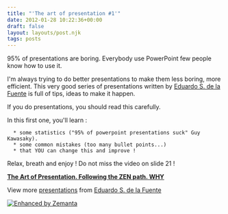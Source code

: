 ```yaml
---
title: "'The art of presentation #1'"
date: 2012-01-28 10:22:36+00:00
draft: false
layout: layouts/post.njk
tags: posts
---
```


95% of presentations are boring.
Everybody use PowerPoint few people know how to use it.

I'm always trying to do better presentations to make them less boring, more efficient.
This very good series of presentations written by [Eduardo S. de la Fuente](http://www.slideshare.net/eduardo.delafuente) is full of tips, ideas to make it happen.

If you do presentations, you should read this carefully.

In this first one, you'll learn :






	  * some statistics ("95% of powerpoint presentations suck" Guy Kawasaky).
	  * some common mistakes (too many bullet points...)
	  * that YOU can change this and improve !

Relax, breath and enjoy !
Do not miss the video on slide 21 !

**[The Art of Presentation. Following the ZEN path. WHY](http://www.slideshare.net/eduardo.delafuente/the-art-of-presentation-following-the-zen-path-why)**







View more [presentations](http://www.slideshare.net/) from [Eduardo S. de la Fuente](http://www.slideshare.net/eduardo.delafuente)










[![Enhanced by Zemanta](http://img.zemanta.com/zemified_a.png?x-id=da2bab04-7dab-4f33-9c3a-5acf4c386595)
](http://www.zemanta.com/)
